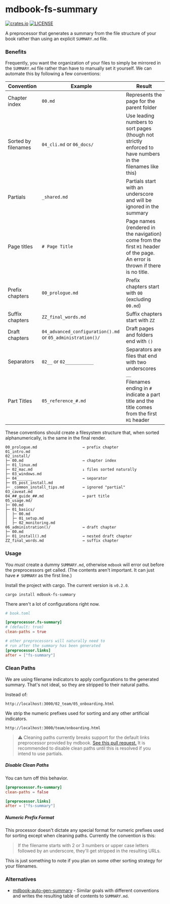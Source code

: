 # mdbook-fs-summary

[![crates.io](https://img.shields.io/crates/v/mdbook-fs-summary.svg)](https://crates.io/crates/mdbook-fs-summary)
[![LICENSE](https://img.shields.io/github/license/elmdash/mdbook-fs-summary.svg)](LICENSE)

A preprocessor that generates a summary from the file structure of your book rather than using an explicit `SUMMARY.md` file.

### Benefits

Frequently, you want the organization of your files to simply be mirrored in the `SUMMARY.md` file rather than have to manually set it yourself. We can automate this by following a few conventions:

| Convention          | Example                                                    | Result                                                       |
| ------------------- | ---------------------------------------------------------- | ------------------------------------------------------------ |
| Chapter index       | `00.md`                                                    | Represents the page for the parent folder                    |
| Sorted by filenames | `04_cli.md` or `06_docs/`                                  | Use leading numbers to sort pages (though not strictly enforced to have numbers in the filenames like this) |
| Partials            | `_shared.md`                                               | Partials start with an underscore and will be ignored in the summary |
| Page titles         | `# Page Title`                                             | Page names (rendered in the navigation) come from the first `H1` header of the page. An error is thrown if there is no title. |
| Prefix chapters     | `00_prologue.md`                                           | Prefix chapters start with `00` (excluding `00.md`)          |
| Suffix chapters     | `ZZ_final_words.md`                                        | Suffix chapters start with `ZZ`                              |
| Draft chapters      | `04_advanced_configuration().md` or `05_administration()/` | Draft pages and folders end with `()`                        |
| Separators          | `02__` or `02___________`                                  | Separators are files that end with two underscores `__`      |
| Part Titles         | `05_reference_#.md`                                        | Filenames ending in `#` indicate a part title and the title comes from the first `H1` header |

These conventions should create a filesystem structure that, when sorted alphanumerically, is the same in the final render.

```
00_prologue.md                    → prefix chapter
01_intro.md
02_install/
├─ 00.md                          → chapter index 
├─ 01_linux.md
├─ 02_mac.md                      ↓ files sorted naturally
├─ 03_windows.md
├─ 04_______                      → separator
├─ 05_post_install.md
├─ _common_install_tips.md        → ignored "partial"
03_caveat.md
04_##_guide_##.md                 → part title 
05_usage.md/
├─ 00.md
├─ 01_basics/
│  ├─ 00.md
│  ├─ 01_setup.md
│  ├─ 02_monitoring.md
06_administration()/              → draft chapter
├─ 00.md
├─ 01_install().md                → nested draft chapter
ZZ_final_words.md                 → suffix chapter
```

### Usage

You _must_ create a dummy `SUMMARY.md`, otherwise `mdbook` will error out before the preprocessors get called. (The contents aren't important. It can just have `# SUMMARY` as the first line.)

Install the project with cargo. The current version is <code>v<span id="version">0.2.0</span></code>.

```
cargo install mdbook-fs-summary
```

There aren't a lot of configurations right now.

```toml
# book.toml

[preprocessor.fs-summary]
# (default: true)
clean-paths = true

# other preprocessors will naturally need to 
# run after the summary has been generated 
[preprocessor.links]
after = ["fs-summary"] 
```

### Clean Paths

We are using filename indicators to apply configurations to the generated summary. That's not ideal, so they are stripped to their natural paths.

Instead of: 

```
http://localhost:3000/02_team/05_onboarding.html
```

We strip the numeric prefixes used for sorting and any other artificial indicators.

```
http://localhost:3000/team/onboarding.html
```

> ⚠️ Cleaning paths currently breaks support for the default links preprocessor provided by mdbook. [See this pull request.](https://github.com/rust-lang/mdBook/pull/1716) It is recommended to disable clean paths until this is resolved if you intend to use partials.

##### Disable Clean Paths

You can turn off this behavior. 

```toml
[preprocessor.fs-summary]
clean-paths = false

[preprocessor.links]
after = ["fs-summary"]
```

##### Numeric Prefix Format

This processor doesn't dictate any special format for numeric prefixes used for sorting except when cleaning paths. Currently the convention is this: 

> If the filename starts with 2 or 3 numbers or upper case letters followed by an underscore, they'll get stripped in the resulting URLs. 

This is just something to note if you plan on some other sorting strategy for your filenames.

### Alternatives

* [mdbook-auto-gen-summary](https://crates.io/crates/mdbook-auto-gen-summary) - Similar goals with different conventions and writes the resulting table of contents to `SUMMARY.md`. 

